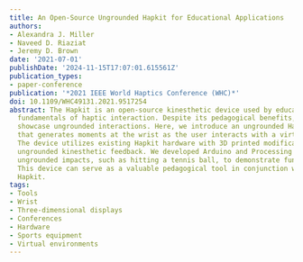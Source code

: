 ```yaml
---
title: An Open-Source Ungrounded Hapkit for Educational Applications
authors:
- Alexandra J. Miller
- Naveed D. Riaziat
- Jeremy D. Brown
date: '2021-07-01'
publishDate: '2024-11-15T17:07:01.615561Z'
publication_types:
- paper-conference
publication: '*2021 IEEE World Haptics Conference (WHC)*'
doi: 10.1109/WHC49131.2021.9517254
abstract: The Hapkit is an open-source kinesthetic device used by educators to teach
  fundamentals of haptic interaction. Despite its pedagogical benefits, it cannot
  showcase ungrounded interactions. Here, we introduce an ungrounded Hapkit variant
  that generates moments at the wrist as the user interacts with a virtual environment.
  The device utilizes existing Hapkit hardware with 3D printed modifications to enable
  ungrounded kinesthetic feedback. We developed Arduino and Processing code that simulates
  ungrounded impacts, such as hitting a tennis ball, to demonstrate functionality.
  This device can serve as a valuable pedagogical tool in conjunction with the well-established
  Hapkit.
tags:
- Tools
- Wrist
- Three-dimensional displays
- Conferences
- Hardware
- Sports equipment
- Virtual environments
---
```

